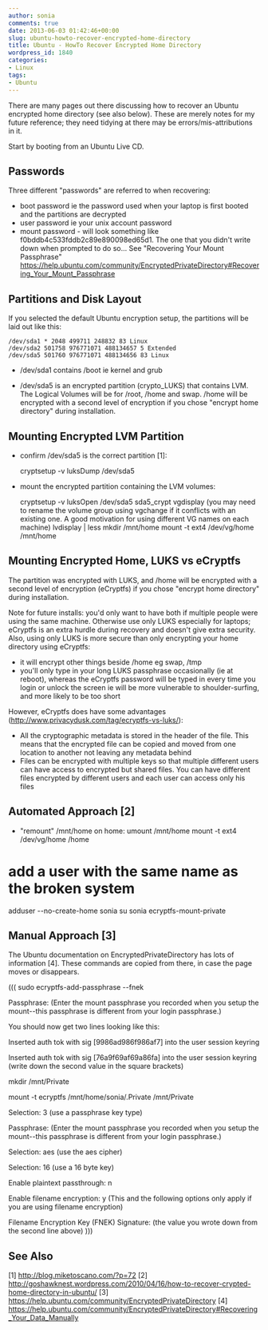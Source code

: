 ```yaml
---
author: sonia
comments: true
date: 2013-06-03 01:42:46+00:00
slug: ubuntu-howto-recover-encrypted-home-directory
title: Ubuntu - HowTo Recover Encrypted Home Directory
wordpress_id: 1840
categories:
- Linux
tags:
- Ubuntu
---
```


There are many pages out there discussing how to recover an Ubuntu encrypted home directory (see also below). These are merely notes for my future reference; they need tidying at there may be errors/mis-attributions in it.

Start by booting from an Ubuntu Live CD.


## Passwords


Three different "passwords" are referred to when recovering:

* boot password ie the password used when your laptop is first booted and the partitions are decrypted
* user password ie your unix account password
* mount password - will look something like f0bddb4c533fddb2c89e890098ed65d1. The one that you didn't write down when prompted to do so... See "Recovering Your Mount Passphrase" https://help.ubuntu.com/community/EncryptedPrivateDirectory#Recovering_Your_Mount_Passphrase


## Partitions and Disk Layout


If you selected the default Ubuntu encryption setup, the partitions will be laid out like this:

    
    /dev/sda1 * 2048 499711 248832 83 Linux
    /dev/sda2 501758 976771071 488134657 5 Extended
    /dev/sda5 501760 976771071 488134656 83 Linux





	
  * /dev/sda1 contains /boot ie kernel and grub

	
  * /dev/sda5 is an encrypted partition (crypto_LUKS) that contains LVM. The Logical Volumes will be for /root, /home and swap. /home will be encrypted with a second level of encryption if you chose "encrypt home directory" during installation.




## Mounting Encrypted LVM Partition


* confirm /dev/sda5 is the correct partition [1]:

    
    cryptsetup -v luksDump /dev/sda5


* mount the encrypted partition containing the LVM volumes:

    
    cryptsetup -v luksOpen /dev/sda5 sda5_crypt
     vgdisplay
     (you may need to rename the volume group using vgchange if it conflicts with an existing one. A good motivation for using different VG names on each machine)
     lvdisplay | less
     mkdir /mnt/home
     mount -t ext4 /dev/vg/home /mnt/home




## Mounting Encrypted Home, LUKS vs eCryptfs


The partition was encrypted with LUKS, and /home will be encrypted with a second level of encryption (eCryptfs) if you chose "encrypt home directory" during installation.

Note for future installs: you'd only want to have both if multiple people were using the same machine. Otherwise use only LUKS especially for laptops; eCryptfs is an extra hurdle during recovery and doesn't give extra security. Also, using only LUKS is more secure than only encrypting your home directory using eCryptfs:

* it will encrypt other things beside /home eg swap, /tmp
* you'll only type in your long LUKS passphrase occasionally (ie at reboot), whereas the eCryptfs password will be typed in every time you login or unlock the screen ie will be more vulnerable to shoulder-surfing, and more likely to be too short

However, eCryptfs does have some advantages (http://www.privacydusk.com/tag/ecryptfs-vs-luks/):

* All the cryptographic metadata is stored in the header of the file. This means that the encrypted file can be copied and moved from one location to another not leaving any metadata behind
* Files can be encrypted with multiple keys so that multiple different users can have access to encrypted but shared files. You can have different files encrypted by different users and each user can access only his files


## Automated Approach [2]


* "remount" /mnt/home on home:
umount /mnt/home
mount -t ext4 /dev/vg/home /home
# add a user with the same name as the broken system
adduser --no-create-home sonia
su sonia
ecryptfs-mount-private


## Manual Approach [3]


The Ubuntu documentation on EncryptedPrivateDirectory has lots of information [4]. These commands are copied from there, in case the page moves or disappears.

(((
sudo ecryptfs-add-passphrase --fnek

Passphrase: (Enter the mount passphrase you recorded when you setup the mount--this passphrase is different from your login passphrase.)

You should now get two lines looking like this:

Inserted auth tok with sig [9986ad986f986af7] into the user session keyring

Inserted auth tok with sig [76a9f69af69a86fa] into the user session keyring (write down the second value in the square brackets)

mkdir /mnt/Private

mount -t ecryptfs /mnt/home/sonia/.Private /mnt/Private

Selection: 3 (use a passphrase key type)

Passphrase: (Enter the mount passphrase you recorded when you setup the mount--this passphrase is different from your login passphrase.)

Selection: aes (use the aes cipher)

Selection: 16 (use a 16 byte key)

Enable plaintext passthrough: n

Enable filename encryption: y (This and the following options only apply if you are using filename encryption)

Filename Encryption Key (FNEK) Signature: (the value you wrote down from the second line above)
)))


## See Also


[1] http://blog.miketoscano.com/?p=72
[2] http://goshawknest.wordpress.com/2010/04/16/how-to-recover-crypted-home-directory-in-ubuntu/
[3] https://help.ubuntu.com/community/EncryptedPrivateDirectory
[4] https://help.ubuntu.com/community/EncryptedPrivateDirectory#Recovering_Your_Data_Manually

